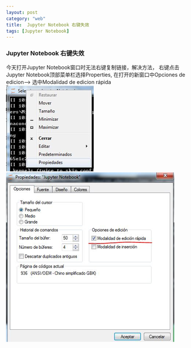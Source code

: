 ```yaml
---
layout: post
category: "web"
title:  Jupyter Notebook 右键失效
tags: [Jupyter Notebook]
---
```

###  Jupyter Notebook 右键失效
今天打开Jupyter Notebook窗口时无法右键复制链接，解决方法， 右键点击Jupyter Notebook顶部菜单栏选择Properties,
在打开的新窗口中Opciones de edicion--> 选中Modalidad de edicion rápida
 ![jupyter01](https://github.com/MoonBrillante/moonbrillante.github.io/blob/master/my_picture/jupyter01.JPG)
 ![jupyter02](https://github.com/MoonBrillante/moonbrillante.github.io/blob/master/my_picture/jupyter02.JPG)





<!-- more -->
